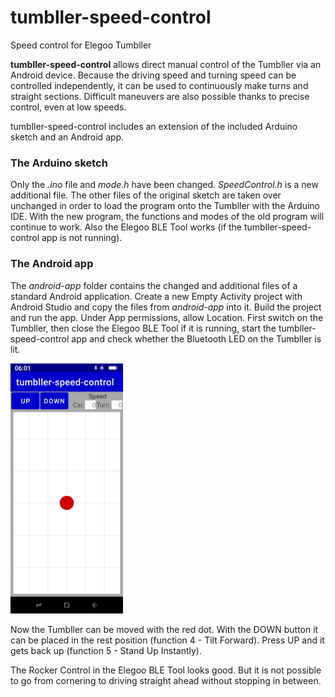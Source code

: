 # tumbller-speed-control
Speed control for Elegoo Tumbller

**tumbller-speed-control** allows direct manual control of the Tumbller via an Android device. Because the driving speed and turning speed can be controlled independently, it can be used to continuously make turns and straight sections. Difficult maneuvers are also possible thanks to precise control, even at low speeds.

tumbller-speed-control includes an extension of the included Arduino sketch and an Android app.

### The Arduino sketch
Only the *.ino* file and *mode.h* have been changed. *SpeedControl.h* is a new additional file. The other files of the original sketch are taken over unchanged in order to load the program onto the Tumbller with the Arduino IDE. With the new program, the functions and modes of the old program will continue to work. Also the Elegoo BLE Tool works (if the tumbller-speed-control app is not running).

### The Android app
The *android-app* folder contains the changed and additional files of a standard Android application. Create a new Empty Activity project with Android Studio and copy the files from *android-app* into it. Build the project and run the app. Under App permissions, allow Location. First switch on the Tumbller, then close the Elegoo BLE Tool if it is running, start the tumbller-speed-control app and check whether the Bluetooth LED on the Tumbller is lit.

<img src="android-app/screenshot.png" height="400" />

Now the Tumbller can be moved with the red dot. With the DOWN button it can be placed in the rest position (function 4 - Tilt Forward). Press UP and it gets back up (function 5 - Stand Up Instantly).

The Rocker Control in the Elegoo BLE Tool looks good. But it is not possible to go from cornering to driving straight ahead without stopping in between.
